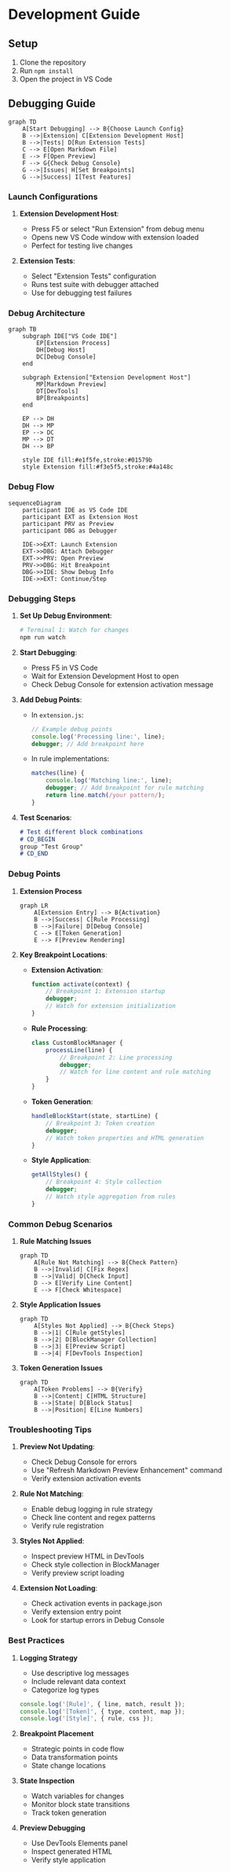 # Development Guide

## Setup
1. Clone the repository
2. Run `npm install`
3. Open the project in VS Code

## Debugging Guide

```mermaid
graph TD
    A[Start Debugging] --> B{Choose Launch Config}
    B -->|Extension| C[Extension Development Host]
    B -->|Tests| D[Run Extension Tests]
    C --> E[Open Markdown File]
    E --> F[Open Preview]
    F --> G{Check Debug Console}
    G -->|Issues| H[Set Breakpoints]
    G -->|Success| I[Test Features]
```

### Launch Configurations
1. **Extension Development Host**:
   - Press F5 or select "Run Extension" from debug menu
   - Opens new VS Code window with extension loaded
   - Perfect for testing live changes

2. **Extension Tests**:
   - Select "Extension Tests" configuration
   - Runs test suite with debugger attached
   - Use for debugging test failures

### Debug Architecture
```mermaid
graph TB
    subgraph IDE["VS Code IDE"]
        EP[Extension Process]
        DH[Debug Host]
        DC[Debug Console]
    end

    subgraph Extension["Extension Development Host"]
        MP[Markdown Preview]
        DT[DevTools]
        BP[Breakpoints]
    end

    EP --> DH
    DH --> MP
    EP --> DC
    MP --> DT
    DH --> BP

    style IDE fill:#e1f5fe,stroke:#01579b
    style Extension fill:#f3e5f5,stroke:#4a148c
```

### Debug Flow
```mermaid
sequenceDiagram
    participant IDE as VS Code IDE
    participant EXT as Extension Host
    participant PRV as Preview
    participant DBG as Debugger

    IDE->>EXT: Launch Extension
    EXT->>DBG: Attach Debugger
    EXT->>PRV: Open Preview
    PRV->>DBG: Hit Breakpoint
    DBG->>IDE: Show Debug Info
    IDE->>EXT: Continue/Step
```

### Debugging Steps
1. **Set Up Debug Environment**:
   ```bash
   # Terminal 1: Watch for changes
   npm run watch
   ```

2. **Start Debugging**:
   - Press F5 in VS Code
   - Wait for Extension Development Host to open
   - Check Debug Console for extension activation message

3. **Add Debug Points**:
   - In `extension.js`:
     ```javascript
     // Example debug points
     console.log('Processing line:', line);
     debugger; // Add breakpoint here
     ```
   - In rule implementations:
     ```javascript
     matches(line) {
         console.log('Matching line:', line);
         debugger; // Add breakpoint for rule matching
         return line.match(/your pattern/);
     }
     ```

4. **Test Scenarios**:
   ```markdown
   # Test different block combinations
   # CD_BEGIN
   group "Test Group"
   # CD_END
   ```

### Debug Points
1. **Extension Process**
   ```mermaid
   graph LR
       A[Extension Entry] --> B{Activation}
       B -->|Success| C[Rule Processing]
       B -->|Failure| D[Debug Console]
       C --> E[Token Generation]
       E --> F[Preview Rendering]
   ```

2. **Key Breakpoint Locations**:
   - **Extension Activation**:
     ```javascript
     function activate(context) {
         // Breakpoint 1: Extension startup
         debugger;
         // Watch for extension initialization
     }
     ```

   - **Rule Processing**:
     ```javascript
     class CustomBlockManager {
         processLine(line) {
             // Breakpoint 2: Line processing
             debugger;
             // Watch for line content and rule matching
         }
     }
     ```

   - **Token Generation**:
     ```javascript
     handleBlockStart(state, startLine) {
         // Breakpoint 3: Token creation
         debugger;
         // Watch token properties and HTML generation
     }
     ```

   - **Style Application**:
     ```javascript
     getAllStyles() {
         // Breakpoint 4: Style collection
         debugger;
         // Watch style aggregation from rules
     }
     ```

### Common Debug Scenarios

1. **Rule Matching Issues**
   ```mermaid
   graph TD
       A[Rule Not Matching] --> B{Check Pattern}
       B -->|Invalid| C[Fix Regex]
       B -->|Valid| D[Check Input]
       D --> E[Verify Line Content]
       E --> F[Check Whitespace]
   ```

2. **Style Application Issues**
   ```mermaid
   graph TD
       A[Styles Not Applied] --> B{Check Steps}
       B -->|1| C[Rule getStyles]
       B -->|2| D[BlockManager Collection]
       B -->|3| E[Preview Script]
       B -->|4| F[DevTools Inspection]
   ```

3. **Token Generation Issues**
   ```mermaid
   graph TD
       A[Token Problems] --> B{Verify}
       B -->|Content| C[HTML Structure]
       B -->|State| D[Block Status]
       B -->|Position| E[Line Numbers]
   ```

### Troubleshooting Tips
1. **Preview Not Updating**:
   - Check Debug Console for errors
   - Use "Refresh Markdown Preview Enhancement" command
   - Verify extension activation events

2. **Rule Not Matching**:
   - Enable debug logging in rule strategy
   - Check line content and regex patterns
   - Verify rule registration

3. **Styles Not Applied**:
   - Inspect preview HTML in DevTools
   - Check style collection in BlockManager
   - Verify preview script loading

4. **Extension Not Loading**:
   - Check activation events in package.json
   - Verify extension entry point
   - Look for startup errors in Debug Console

### Best Practices

1. **Logging Strategy**
   - Use descriptive log messages
   - Include relevant data context
   - Categorize log types
   ```javascript
   console.log('[Rule]', { line, match, result });
   console.log('[Token]', { type, content, map });
   console.log('[Style]', { rule, css });
   ```

2. **Breakpoint Placement**
   - Strategic points in code flow
   - Data transformation points
   - State change locations

3. **State Inspection**
   - Watch variables for changes
   - Monitor block state transitions
   - Track token generation

4. **Preview Debugging**
   - Use DevTools Elements panel
   - Inspect generated HTML
   - Verify style application 